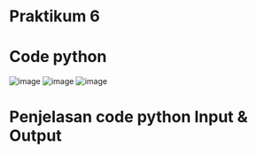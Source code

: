 # Praktikum 6
# Code python
![image](https://github.com/user-attachments/assets/4a41adc0-9d1c-4405-90d0-64d4ad177984)
![image](https://github.com/user-attachments/assets/06e38db6-09b3-4abe-a914-db578d207800)
![image](https://github.com/user-attachments/assets/5192b4b9-a7f6-4532-b93b-54950503483e)

# Penjelasan code python Input & Output
